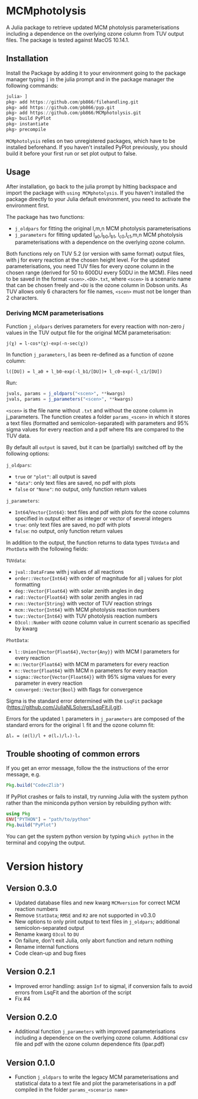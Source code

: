 MCMphotolysis
=============

A Julia package to retrieve updated MCM photolysis parameterisations including
a dependence on the overlying ozone column from TUV output files.
The package is tested against MacOS 10.14.1.


Installation
------------

Install the Package by adding it to your environment going to the package
manager typing `]` in the julia prompt and in the package manager the following commands:

```julia
julia> ]
pkg> add https://github.com/pb866/filehandling.git
pkg> add https://github.com/pb866/pyp.git
pkg> add https://github.com/pb866/MCMphotolysis.git
pkg> build PyPlot
pkg> instantiate
pkg> precompile
```

`MCMphotolysis` relies on two unregistered packages, which have to be installed
beforehand. If you haven't installed PyPlot previously, you should build it
before your first run or set plot output to false.


Usage
-----

After installation, go back to the julia prompt by hitting backspace and
import the package with `using MCMphotolysis`.
If you haven't installed the package directly to your Julia default environment,
you need to activate the environment first.

The package has two functions:
- `j_oldpars` for fitting the original l,m,n MCM photolysis parameterisations
- `j_parameters` for fitting updated l<sub>a0</sub>,l<sub>b0</sub>,l<sub>b1</sub>,
  l<sub>c0</sub>,l<sub>c1</sub>,m,n MCM photolysis parameterisations with a
  dependence on the overlying ozone column.

Both functions rely on TUV 5.2 (or version with same format) output files,
with j for every reaction at the chosen height level. For the updated
parameterisations, you need TUV files for every ozone column in the chosen
range (derived for 50 to 600DU every 50DU in the MCM). Files need to be
saved in the format `<scen>.<DU>.txt`, where `<scen>` is a scenario name
that can be chosen freely and `<DU` is the ozone column in Dobson units. As TUV
allows only 6 characters for file names, `<scen>` must not be longer than
2 characters.

### Deriving MCM parameterisations

Function `j_oldpars` derives parameters for every reaction with non-zero
_j_ values in the TUV output file for the original MCM parameterisation:

    j(χ) = l·cosᵐ(χ)·exp(-n·sec(χ))

In function `j_parameters`, l as been re-defined as a function of ozone column:

    l([DU]) = l_a0 + l_b0·exp(-l_b1/[DU])+ l_c0·exp(-l_c1/[DU])


Run:

```julia
jvals, params = j_oldpars("<scen>", **kwargs)
jvals, params = j_parameters("<scen>", **kwargs)
```

`<scen>` is the file name without `.txt` and without the ozone column in j_parameters.
The function creates a folder `params_<scen>` in which it stores a text files
(formatted and semicolon-separated) with parameters and 95% sigma values for
every reaction and a pdf where fits are compared to the TUV data.

By default all `output` is saved, but it can be (partially) switched off by the
following options:

`j_oldpars`:
- `true` or `"plot"`: all output is saved
- `"data"`: only text files are saved, no pdf with plots
- `false` or `"None"`: no output, only function return values

`j_parameters`:
- `Int64`/`Vector{Int64}`: text files and pdf with plots for the ozone columns
  specified in output either as integer or vector of several integers
- `true`: only text files are saved, no pdf with plots
- `false`: no output, only function return values

In addition to the output, the function returns to data types `TUVdata` and `PhotData`
with the following fields:

`TUVdata`:
- `jval::DataFrame` with j values of all reactions
- `order::Vector{Int64}` with order of magnitude for all j values for plot formatting
- `deg::Vector{Float64}` with solar zenith angles in deg
- `rad::Vector{Float64}` with solar zenith angles in rad
- `rxn::Vector{String}` with vector of TUV reaction strings
- `mcm::Vector{Int64}` with MCM photolysis reaction numbers
- `tuv::Vector{Int64}` with TUV photolysis reaction numbers
- `O3col::Number` with ozone column value in current scenario as specified by kwarg

`PhotData`:
- `l::Union{Vector{Float64},Vector{Any}}` with MCM l parameters for every reaction
- `m::Vector{Float64}` with MCM m parameters for every reaction
- `n::Vector{Float64}` with MCM n parameters for every reaction
- `sigma::Vector{Vector{Float64}}` with 95% sigma values for every parameter in every reaction
- `converged::Vector{Bool}` with flags for convergence

Sigma is the standard error determined with the `LsqFit` package (https://github.com/JuliaNLSolvers/LsqFit.jl.git).

Errors for the updated `l` parameters in `j_parameters` are composed of the
standard errors for the original `l` fit and the ozone column fit:

    Δlₓ = (σ(l)/l + σ(lₓ)/lₓ)·lₓ


Trouble shooting of common errors
---------------------------------

If you get an error message, follow the the instructions of the error message, e.g.

```julia
Pkg.build("CodecZlib")
```

If PyPlot crashes or fails to install, try running Julia with the system python rather than
the miniconda python version by rebuilding python with:

```julia
using Pkg
ENV["PYTHON"] = "path/to/python"
Pkg.build("PyPlot")
```

You can get the system python version by typing `which python` in the terminal
and copying the output.


Version history
===============

Version 0.3.0
-------------
- Updated database files and new kwarg `MCMversion` for correct MCM reaction numbers
- Remove `StatData`; `RMSE` and `R2` are not supported in v0.3.0
- New options to only print output to text files in `j_oldpars`; additional
  semicolon-separated output
- Rename kwarg `O3col` to `DU`
- On failure, don't exit Julia, only abort function and return nothing
- Rename internal functions
- Code clean-up and bug fixes

Version 0.2.1
-------------
- Improved error handling: assign `Inf` to sigmal, if conversion fails to avoid
  errors from LsqFit and the abortion of the script
- Fix #4

Version 0.2.0
-------------
- Additional function `j_parameters` with improved parameterisations including
  a dependence on the overlying ozone column. Additional csv file and pdf with
  the ozone column dependence fits (lpar.pdf)

Version 0.1.0
-------------
- Function `j_oldpars` to write the legacy MCM parameterisations and statistical
  data to a text file and plot the parameterisations in a pdf compiled in the
  folder `params_<scenario name>`
